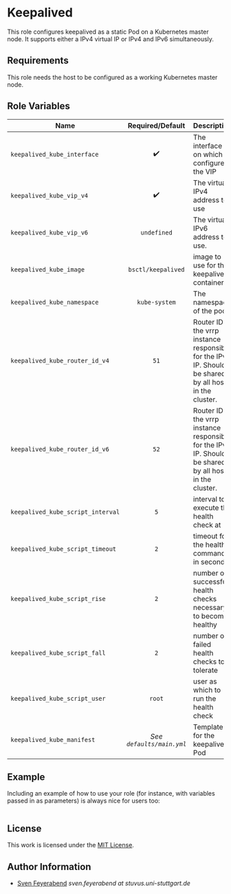 # Keepalived

This role configures keepalived as a static Pod on a Kubernetes master node.
It supports either a IPv4  virtual IP or IPv4 and IPv6 simultaneously.

## Requirements

This role needs the host to be configured as a working Kubernetes master node.

## Role Variables

| Name                              |     Required/Default      | Description                                                                                               |
| --------------------------------- | :-----------------------: | --------------------------------------------------------------------------------------------------------- |
| `keepalived_kube_interface`       |    :heavy_check_mark:     | The interface on which to configure the VIP                                                               |
| `keepalived_kube_vip_v4`          |    :heavy_check_mark:     | The virtual IPv4 address to use                                                                           |
| `keepalived_kube_vip_v6`          |        `undefined`        | The virtual IPv6 address to use.                                                                          |
| `keepalived_kube_image`           |    `bsctl/keepalived`     | image to use for the keepalived container                                                                 |
| `keepalived_kube_namespace`       |       `kube-system`       | The namespace of the pod                                                                                  |
| `keepalived_kube_router_id_v4`    |           `51`            | Router ID of the vrrp instance responsible for the IPv4 IP. Should be shared by all hosts in the cluster. |
| `keepalived_kube_router_id_v6`    |           `52`            | Router ID of the vrrp instance responsible for the IPv6 IP. Should be shared by all hosts in the cluster. |
| `keepalived_kube_script_interval` |            `5`            | interval to execute the health check at                                                                   |
| `keepalived_kube_script_timeout`  |            `2`            | timeout for the health command in seconds                                                                 |
| `keepalived_kube_script_rise`     |            `2`            | number of successful health checks necessary to become healthy                                            |
| `keepalived_kube_script_fall`     |            `2`            | number of failed health checks to tolerate                                                                |
| `keepalived_kube_script_user`     |          `root`           | user as which to run the health check                                                                     |
| `keepalived_kube_manifest`        | *See `defaults/main.yml`* | Template for the keepalived Pod                                                                           |

## Example

Including an example of how to use your role (for instance, with variables passed in as parameters) is always nice for users too:

```yml
```

## License

This work is licensed under the [MIT License](./LICENSE).

## Author Information

- [Sven Feyerabend](SF2311) _sven.feyerabend at stuvus.uni-stuttgart.de_
